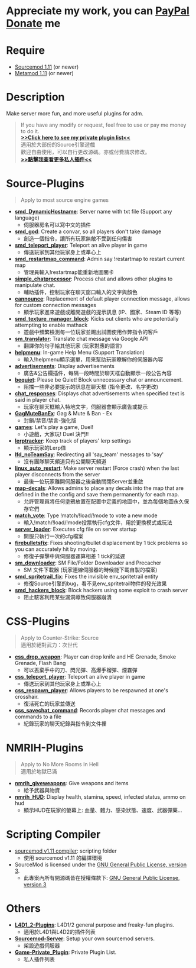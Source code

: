 # Appreciate my work, you can [PayPal Donate](https://paypal.me/Harry0215?locale.x=zh_TW) me

# Require
* [Sourcemod 1.11](https://www.sourcemod.net/downloads.php?branch=1.11-dev) (or newer)
* [Metamod 1.11](https://www.sourcemm.net/downloads.php?branch=1.11-dev) (or newer)

# Description
Make server more fun, and more useful plugins for adm.
> If you have any modify or request, feel free to use or pay me money to do it. 
> <br/> **[>>Click here to see my private plugin list<<](https://github.com/fbef0102/Game-Private_Plugin?tab=readme-ov-file#%E7%A7%81%E4%BA%BA%E6%8F%92%E4%BB%B6%E5%88%97%E8%A1%A8-private-plugins-list)**
> <br/> 適用於大部份的Source引擎遊戲
> <br/> 歡迎自由使用，可以自行更改源碼。亦或付費請求修改。
> <br/> **[>>點擊我查看更多私人插件<<](https://github.com/fbef0102/Game-Private_Plugin?tab=readme-ov-file#%E7%A7%81%E4%BA%BA%E6%8F%92%E4%BB%B6%E5%88%97%E8%A1%A8-private-plugins-list)**

# Source-Plugins
> Apply to most source engine games

* <b>[smd_DynamicHostname](/smd_DynamicHostname)</b>: Server name with txt file (Support any language)
    * 伺服器房名可以寫中文的插件
* <b>[smd_god](/smd_god)</b>: Create a convar, so all players don't take damage
    * 創造一個指令，讓所有玩家無敵不受到任何傷害
* <b>[smd_teleport_player](/smd_teleport_player)</b>: Teleport an alive player in game
    * 傳送玩家到其他玩家身上或準心上
* <b>[smd_restartmap_command](/smd_restartmap_command)</b>: Admin say !restartmap to restart current map 
    * 管理員輸入!restartmap能重新地圖關卡
* <b>[simple_chatprocessor](/simple_chatprocessor)</b>: Process chat and allows other plugins to manipulate chat.
    * 輔助插件，控制玩家在聊天窗口輸入的文字與顏色
* <b>[cannounce](/cannounce)</b>: Replacement of default player connection message, allows for custom connection messages
    * 顯示玩家進來遊戲或離開遊戲的提示訊息 (IP、國家、Steam ID 等等)
* <b>[smd_texture_manager_block](/smd_texture_manager_block)</b>: Kicks out clients who are potentially attempting to enable mathack
    * 遊戲中頻繁檢測每一位玩家並踢出試圖使用作弊指令的客戶
* <b>[sm_translator](/sm_translator)</b>: Translate chat message via Google API
    * 翻譯你的句子給其他玩家 (玩家對應的語言)
* <b>[helpmenu](/helpmenu)</b>: In-game Help Menu (Support Translation)
    * 輸入!helpmenu顯示選單，用來幫助玩家瞭解你的伺服器內容
* <b>[advertisements](/advertisements)</b>: Display advertisements
    * 廣告&公告欄插件，每隔一段時間於聊天框自動顯示一段公告內容
* <b>[bequiet](/bequiet)</b>: Please be Quiet! Block unnecessary chat or announcement.
    * 阻擋一些非必要提示的訊息在聊天框 (指令更改、名字更改)
* <b>[chat_responses](/chat_responses)</b>: Displays chat advertisements when specified text is said in player chat.
    * 玩家在聊天框輸入特地文字，伺服器會顯示廣告或提示
* <b>[GagMuteBanEx](/GagMuteBanEx)</b>: Gag & Mute & Ban - Ex
    * 封鎖/禁音/禁言-強化版
* <b>[games](/games)</b>: Let's play a game, Duel!
    * 小遊戲，大家玩! Duel 決鬥!!
* <b>[lerptracker](/lerptracker)</b>: Keep track of players' lerp settings
    * 顯示玩家的Lerp值
* <b>[lfd_noTeamSay](/lfd_noTeamSay)</b>: Redirecting all 'say_team' messages to 'say'
    * 沒有團隊聊天頻道只有公開聊天頻道
* <b>[linux_auto_restart](/linux_auto_restart)</b>: Make server restart (Force crash) when the last player disconnects from the server
    * 最後一位玩家離開伺服器之後自動關閉Server並重啟
* <b>[map-decals](/map-decals)</b>: Allows admins to place any decals into the map that are defined in the the config and save them permanently for each map.
    * 允許管理員將任何塗鴉放置在配置中定義的地圖中，並為每個地圖永久保存它們
* <b>[match_vote](/match_vote)</b>: Type !match/!load/!mode to vote a new mode
    * 輸入!match/!load/!mode投票執行cfg文件，用於更換模式或玩法
* <b>[server_loader](/server_loader)</b>: Executes cfg file on server startup
    * 開服只執行一次的cfg檔案
* <b>[firebulletsfix](/firebulletsfix)</b>: Fixes shooting/bullet displacement by 1 tick problems so you can accurately hit by moving.
    * 修復子彈擊中與伺服器運算相差 1 tick的延遲
* <b>[sm_downloader](/sm_downloader)</b>: SM File/Folder Downloader and Precacher
    * SM 文件下載器 (玩家連線伺服器的時候能下載自製的檔案)
* <b>[smd_spritetrail_fix](/smd_spritetrail_fix)</b>: Fixes the invisible env_spritetrail entity
    * 修復Source引擎的bug，看不見env_spritetrail物件的發光效果
* <b>[smd_hackers_block](/smd_hackers_block)</b>: Block hackers using some exploit to crash server
    * 阻止駭客利用某些漏洞導致伺服器崩潰

# CSS-Plugins
> Apply to Counter-Strike: Source
> <br/>適用於絕對武力：次世代

* <b>[css_drop_weapon](/css_drop_weapon)</b>: Player can drop knife and HE Grenade, Smoke Grenade, Flash Bang
    * 可以丟棄手中的刀、閃光彈、高爆手榴彈、煙霧彈
* <b>[css_teleport_player](/css_teleport_player)</b>: Teleport an alive player in game
    * 傳送玩家到其他玩家身上或準心上
* <b>[css_respawn_player](/css_respawn_player)</b>: Allows players to be respawned at one's crosshair.
    * 復活死亡的玩家並傳送
* <b>[css_savechat_command](/css_savechat_command)</b>: Records player chat messages and commands to a file
    * 紀錄玩家的聊天紀錄與指令到文件裡

# NMRIH-Plugins
> Apply to No More Rooms In Hell
> <br/>適用於地獄已滿

* <b>[nmrih_giveweapons](/nmrih_giveweapons)</b>: Give weapons and items
    * 給予武器與物資
* <b>[nmrih_HUD](/nmrih_HUD)</b>: Display health, stamina, speed, infected status, ammo on hud
    * 顯示HUD在玩家的螢幕上: 血量、體力、感染狀態、速度、武器彈藥...

# Scripting Compiler
* [sourcemod v1.11 compiler](https://www.sourcemod.net/downloads.php?branch=1.11-dev): scripting folder
    * 使用 sourcemod v1.11 的編譯環境
* SourceMod is licensed under the [GNU General Public License, version 3](https://www.sourcemod.net/license.php).
    * 此專案內所有開源碼皆在授權條款下: [GNU General Public License, version 3](https://www.sourcemod.net/license.php)

# Others
* <b>[L4D1_2-Plugins](https://github.com/fbef0102/L4D1_2-Plugins)</b>: L4D1/2 general purpose and freaky-fun plugins.
    * 適用於L4D1與L4D2的插件列表
* <b>[Sourcemod-Server](https://github.com/fbef0102/Sourcemod-Server)</b>: Setup your own sourcemod servers.
    * 架設遊戲伺服器
* <b>[Game-Private_Plugin](https://github.com/fbef0102/Game-Private_Plugin)</b>: Private Plugin List.
    * 私人插件列表